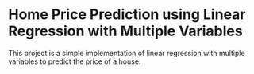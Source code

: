 # Home Price Prediction using Linear Regression with Multiple Variables
This project is a simple implementation of linear regression with multiple variables to predict the price of a house. 
